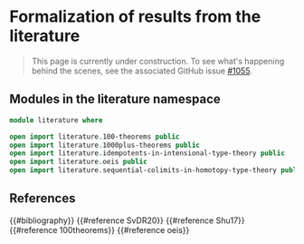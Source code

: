 # Formalization of results from the literature

> This page is currently under construction. To see what's happening behind the
> scenes, see the associated GitHub issue
> [#1055](https://github.com/UniMath/agda-unimath/issues/1055).

## Modules in the literature namespace

```agda
module literature where

open import literature.100-theorems public
open import literature.1000plus-theorems public
open import literature.idempotents-in-intensional-type-theory public
open import literature.oeis public
open import literature.sequential-colimits-in-homotopy-type-theory public
```

## References

{{#bibliography}} {{#reference SvDR20}} {{#reference Shu17}}
{{#reference 100theorems}} {{#reference oeis}}
